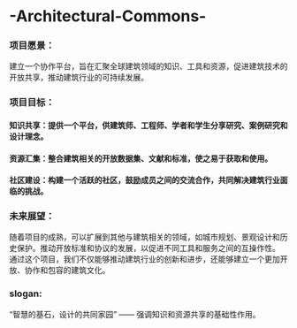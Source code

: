# -Architectural-Commons-
### 项目愿景：
建立一个协作平台，旨在汇聚全球建筑领域的知识、工具和资源，促进建筑技术的开放共享，推动建筑行业的可持续发展。

### 项目目标：
#### 知识共享：提供一个平台，供建筑师、工程师、学者和学生分享研究、案例研究和设计理念。
#### 资源汇集：整合建筑相关的开放数据集、文献和标准，使之易于获取和使用。
#### 社区建设：构建一个活跃的社区，鼓励成员之间的交流合作，共同解决建筑行业面临的挑战。
### 未来展望：
随着项目的成熟，可以扩展到其他与建筑相关的领域，如城市规划、景观设计和历史保护。推动开放标准和协议的发展，以促进不同工具和服务之间的互操作性。
通过这个项目，我们不仅能够推动建筑行业的创新和进步，还能够建立一个更加开放、协作和包容的建筑文化。
### slogan:
“智慧的基石，设计的共同家园” —— 强调知识和资源共享的基础性作用。
